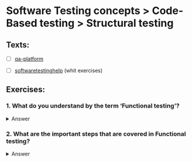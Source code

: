 # Software Testing concepts > Code-Based testing > Structural testing

## Texts:

- [ ] [qa-platform](https://qa-platforms.com/what-is-structural-testing/)
- [ ] [softwaretestinghelp](https://www.softwaretestinghelp.com/structural-testing-tutorial/) (whit exercises)


## Exercises:

### 1.  What do you understand by the term ‘Functional testing’?

<Details>
	<summary>Answer</summary>
	A black box testing technique, where the functionality of an application is tested to generate the desired output by providing certain input is called ‘Functional testing’.
	The role of functional testing is not only to validate the behavior of the application as per the requirement document specification but is also to verify whether the application is ready to be released into the live environment or not.
	Given below are a few functional testing techniques that are commonly used:

	- Unit testing
	- Smoke testing
	- Integration testing
	- System testing
	- Usability testing
	- Regression testing
	- User Acceptance testing
</Details>

### 2. What are the important steps that are covered in Functional testing?

<Details>
	<summary>Answer</summary>
	Following are the steps that should be covered as a part of functional testing:
	Understanding the Requirement document specification and clearing the doubts and queries in the form of review comments.
	Writing the test cases with respect to the requirement specification by keeping in mind all the scenarios that should be considered for all the cases.
	Identifying the test inputs and requesting the test data that is required to execute the test cases as well as to check the functionality of the application.
	Determine the actual outcomes as per the input values to be tested.
	Execute the test cases that determine whether application behavior is as expected or any defect has occurred.
	Compare the actual result and the computed result to find out the actual outcome.
</Details>
	